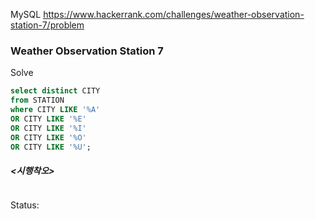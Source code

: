 <!--# SQL-->
MySQL https://www.hackerrank.com/challenges/weather-observation-station-7/problem
### Weather Observation Station 7

Solve
```sql
select distinct CITY
from STATION
where CITY LIKE '%A' 
OR CITY LIKE '%E' 
OR CITY LIKE '%I' 
OR CITY LIKE '%O' 
OR CITY LIKE '%U';
```

##### <시행착오>
```sql
```

Status: 
